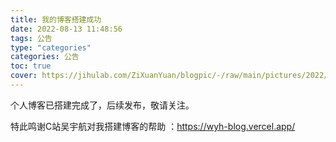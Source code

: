 ```yaml
---
title: 我的博客搭建成功
date: 2022-08-13 11:48:56
tags: 公告
type: "categories"
categories: 公告
toc: true
cover: https://jihulab.com/ZiXuanYuan/blogpic/-/raw/main/pictures/2022/08/17_16_39_43_tit1.svg
---
```


个人博客已搭建完成了，后续发布，敬请关注。

 特此鸣谢C站吴宇航对我搭建博客的帮助 ：https://wyh-blog.vercel.app/
